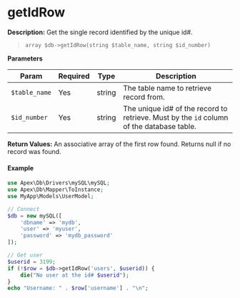
# getIdRow

**Description:** Get the single record identified by the unique id#.

> `array $db->getIdRow(string $table_name, string $id_number)`


**Parameters**

Param | Required | Type | Description
------------- |------------- |------------- |------------- 
`$table_name` | Yes | string | The table name to retrieve record from.
`$id_number` | Yes | string | The unique id# of the record to retrieve.  Must by the `id` column of the database table.


**Return Values:** An associative array of the first row found.  Returns null if no record was found.


#### Example

~~~php
use Apex\Db\Drivers\mySQL\mySQL;
use Apex\Db\Mapper\ToInstance;
use MyApp\Models\UserModel;

// Connect
$db = new mySQL([
    'dbname' => 'mydb', 
    'user' => 'myuser', 
    'password' => 'mydb_password'
]);

// Get user
$userid = 3199;
if (!$row = $db->getIdRow('users', $userid)) { 
    die("No user at the id# $userid");
}
echo "Username: " . $row['username'] . "\n";
~~~


